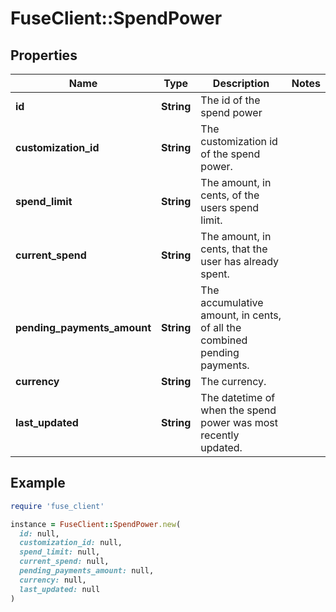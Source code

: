 # FuseClient::SpendPower

## Properties

| Name | Type | Description | Notes |
| ---- | ---- | ----------- | ----- |
| **id** | **String** | The id of the spend power |  |
| **customization_id** | **String** | The customization id of the spend power. |  |
| **spend_limit** | **String** | The amount, in cents, of the users spend limit. |  |
| **current_spend** | **String** | The amount, in cents, that the user has already spent. |  |
| **pending_payments_amount** | **String** | The accumulative amount, in cents, of all the combined pending payments. |  |
| **currency** | **String** | The currency. |  |
| **last_updated** | **String** | The datetime of when the spend power was most recently updated. |  |

## Example

```ruby
require 'fuse_client'

instance = FuseClient::SpendPower.new(
  id: null,
  customization_id: null,
  spend_limit: null,
  current_spend: null,
  pending_payments_amount: null,
  currency: null,
  last_updated: null
)
```

